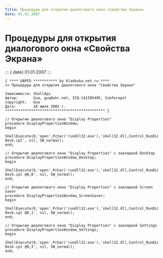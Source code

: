 ```yaml
---
Title: Процедуры для открытия диалогового окна «Свойства Экрана»
Date: 01.01.2007
---
```



Процедуры для открытия диалогового окна «Свойства Экрана»
=========================================================

::: {.date}
01.01.2007
:::

    { **** UBPFD *********** by kladovka.net.ru ****
    >> Процедуры для открытия диалогового окна "Свойства Экрана"
     
    Зависимости: ShellApi
    Автор:       Gua, gua@ukr.net, ICQ:141585495, Simferopol
    Copyright:   Gua
    Дата:        18 июля 2002 г.
    ********************************************** }
     
    // Открытие диалогового окна "Display Properties"
    procedure DisplayPropertiesWindow;
    begin
      ShellExecute(0,'open',Pchar('rundll32.exe'),'shell32.dll,Control_RunDLL Desk.cpl', nil, SW_normal);
    end;
     
    // Открытие диалогового окна "Display Properties" с закладкой Desktop
    procedure DisplayPropertiesWindow_Desktop;
    begin
      ShellExecute(0,'open',Pchar('rundll32.exe'),'shell32.dll,Control_RunDLL Desk.cpl @0,0', nil, SW_normal);
    end;
     
    // Открытие диалогового окна "Display Properties" с закладкой Screen Saver
    procedure DisplayPropertiesWindow_ScreenSaver;
    begin
      ShellExecute(0,'open',Pchar('rundll32.exe'),'shell32.dll,Control_RunDLL Desk.cpl @0,1', nil, SW_normal);
    end;
     
    // Открытие диалогового окна "Display Properties" с закладкой Settings
    procedure DisplayPropertiesWindow_Settings;
    begin
      ShellExecute(0,'open',Pchar('rundll32.exe'),'shell32.dll,Control_RunDLL Desk.cpl @0,3', nil, SW_normal);
    end;
